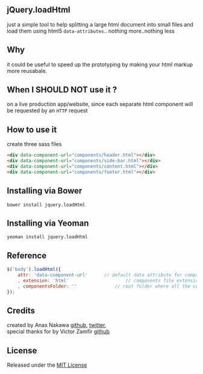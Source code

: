 ## jQuery.loadHtml
just a simple tool to help splitting a large html document into small files and load them using html5 `data-attributes`.. nothing more..nothing less

## Why
it could be useful to speed up the prototyping by making your html markup more reusabale.

## When I SHOULD NOT use it ?
on a live production app/website, since each separate html component will be requested by an `HTTP` request

## How to use it
create three sass files
```html
<div data-component-url="components/header.html"></div>
<div data-component-url="components/side-bar.html"></div>
<div data-component-url="components/content.html"></div>
<div data-component-url="components/footer.html"></div>
```

## Installing via Bower
```
bower install jquery.loadHtml
```

## Installing via Yeoman
```
yeoman install jquery.loadHtml
```

## Reference
```js
$('body').loadHtml({
	attr: 'data-component-url'		// default data attribute for component url
	, extension: 'html'						// components file extension, if provided, no need to append it in the component-url attribute
	, componentsFolder: ''				// root folder where all the components can be found, if provided, no need to put prepend it in the component-url attribute
});
```

## Credits
created by Anas Nakawa [github](//github.com/anasnakawa), [twitter](//twitter.com/anasnakawa),  
special thanks for by Victor Zamfir [github](//github.com/fschaefer)

## License
Released under the [MIT License](http://www.opensource.org/licenses/mit-license.php)